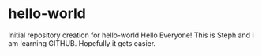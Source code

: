 # hello-world
Initial repository creation for hello-world
Hello Everyone!
This is Steph and I am learning GITHUB.  Hopefully it gets easier.
